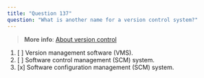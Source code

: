 ```yaml
---
title: "Question 137"
question: "What is another name for a version control system?"
---
```


> **More info**: [About version control](https://docs.github.com/en/get-started/using-git/about-git#about-version-control-and-git)
1. [ ] Version management software (VMS).
1. [ ] Software control management (SCM) system.
1. [x] Software configuration management (SCM) system.
